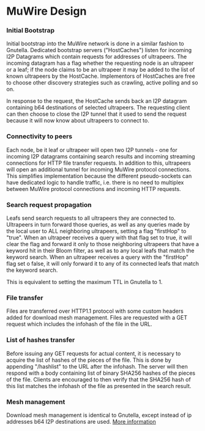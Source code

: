 # MuWire Design

### Initial Bootstrap

Initial bootstrap into the MuWire network is done in a similar fashion to Gnutella.  Dedicated bootstrap servers ("HostCaches") listen for incoming I2P Datagrams which contain requests for addresses of ultrapeers.  The incoming datagram has a flag whether the requesting node is an ultrapeer or a leaf; if the node claims to be an ultrapeer it may be added to the list of known ultrapeers by the HostCache.  Implementors of HostCaches are free to choose other discovery strategies such as crawling, active polling and so on.

In response to the request, the HostCache sends back an I2P datagram containing b64 destinations of selected ultrapeers.  The requesting client can then choose to close the I2P tunnel that it used to send the request because it will now know about ultrapeers to connect to.

### Connectivity to peers

Each node, be it leaf or ultrapeer will open two I2P tunnels - one for incoming I2P datagrams containing search results and incoming streaming connections for HTTP file transfer requests.  In addition to this, ultrapeers will open an additional tunnel for incoming MuWire protocol connections.  This simplifies implementation because the different pseudo-sockets can have dedicated logic to handle traffic, i.e. there is no need to multiplex between MuWire protocol connections and incoming HTTP requests.


### Search request propagation

Leafs send search requests to all ultrapeers they are connected to.  Ultrapeers in turn forward those queries, as well as any queries made by the local user to ALL neighboring ultrapeers, setting a flag "firstHop" to "true".  When an ultrapeer receives a query with that flag set to true, it will clear the flag and forward it only to those neighboring ultrapeers that have a keyword hit in their Bloom filter, as well as to any local leafs that match the keyword search.  When an ultrapeer receives a query with the "firstHop" flag set o false, it will only forward it to any of its connected leafs that match the keyword search.

This is equivalent to setting the maximum TTL in Gnutella to 1.

### File transfer

Files are transferred over HTTP1.1 protocol with some custom headers added for download mesh management.  Files are requested with a GET request which includes the infohash of the file in the URL.  

### List of hashes transfer

Before issuing any GET requests for actual content, it is necessary to acquire the list of hashes of the pieces of the file.  This is done by appending "/hashlist" to the URL after the infohash.  The server will then respond with a body containing list of binary SHA256 hashes of the pieces of the file.  Clients are encouraged to then verify that the SHA256 hash of this list matches the infohash of the file as presented in the search result.

### Mesh management

Download mesh management is identical to Gnutella, except instead of ip addresses b64 I2P destinations are used.  [More information](http://rfc-gnutella.sourceforge.net/developer/tmp/download-mesh.html) 


